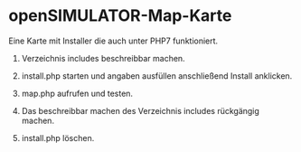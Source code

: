 # openSIMULATOR-Map-Karte
Eine Karte mit Installer die auch unter PHP7 funktioniert.

1. Verzeichnis includes beschreibbar machen.

2. install.php starten und angaben ausfüllen anschließend Install anklicken.

3. map.php aufrufen und testen.

4. Das beschreibbar machen des Verzeichnis includes rückgängig machen.

5. install.php löschen.
